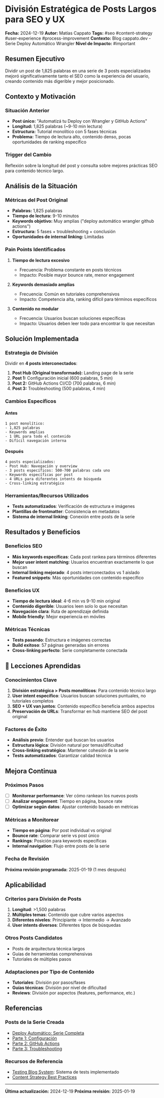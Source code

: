 # División Estratégica de Posts Largos para SEO y UX

**Fecha:** 2024-12-19
**Autor:** Matías Cappato
**Tags:** #seo #content-strategy #user-experience #process-improvement
**Contexto:** Blog cappato.dev - Serie Deploy Automático Wrangler
**Nivel de Impacto:** #important

##  Resumen Ejecutivo

Dividir un post de 1,825 palabras en una serie de 3 posts especializados mejoró significativamente tanto el SEO como la experiencia del usuario, creando contenido más digerible y mejor posicionado.

##  Contexto y Motivación

### Situación Anterior
- **Post único:** "Automatizá tu Deploy con Wrangler y GitHub Actions"
- **Longitud:** 1,825 palabras (~9-10 min lectura)
- **Estructura:** Tutorial monolítico con 5 fases técnicas
- **Problema:** Tiempo de lectura alto, contenido denso, pocas oportunidades de ranking específico

### Trigger del Cambio
Reflexión sobre la longitud del post y consulta sobre mejores prácticas SEO para contenido técnico largo.

##  Análisis de la Situación

### Métricas del Post Original
- **Palabras:** 1,825 palabras
- **Tiempo de lectura:** 9-10 minutos
- **Keywords objetivo:** Muy amplias ("deploy automático wrangler github actions")
- **Estructura:** 5 fases + troubleshooting + conclusión
- **Oportunidades de internal linking:** Limitadas

### Pain Points Identificados
1. **Tiempo de lectura excesivo**
   - Frecuencia: Problema constante en posts técnicos
   - Impacto: Posible mayor bounce rate, menor engagement

2. **Keywords demasiado amplias**
   - Frecuencia: Común en tutoriales comprehensivos
   - Impacto: Competencia alta, ranking difícil para términos específicos

3. **Contenido no modular**
   - Frecuencia: Usuarios buscan soluciones específicas
   - Impacto: Usuarios deben leer todo para encontrar lo que necesitan

##  Solución Implementada

### Estrategia de División
Dividir en **4 posts interconectados**:

1. **Post Hub (Original transformado):** Landing page de la serie
2. **Post 1:** Configuración inicial (600 palabras, 5 min)
3. **Post 2:** GitHub Actions CI/CD (700 palabras, 6 min)
4. **Post 3:** Troubleshooting (500 palabras, 4 min)

### Cambios Específicos

#### Antes
```
1 post monolítico:
- 1,825 palabras
- Keywords amplias
- 1 URL para todo el contenido
- Difícil navegación interna
```

#### Después
```
4 posts especializados:
- Post Hub: Navegación y overview
- 3 posts específicos: 500-700 palabras cada uno
- Keywords específicas por post
- 4 URLs para diferentes intents de búsqueda
- Cross-linking estratégico
```

### Herramientas/Recursos Utilizados
- **Tests automatizados**: Verificación de estructura e imágenes
- **Plantillas de frontmatter**: Consistencia en metadatos
- **Sistema de internal linking**: Conexión entre posts de la serie

##  Resultados y Beneficios

### Beneficios SEO
- **Más keywords específicas**: Cada post rankea para términos diferentes
- **Mejor user intent matching**: Usuarios encuentran exactamente lo que buscan
- **Internal linking mejorado**: 4 posts interconectados vs 1 aislado
- **Featured snippets**: Más oportunidades con contenido específico

### Beneficios UX
- **Tiempo de lectura ideal**: 4-6 min vs 9-10 min original
- **Contenido digerible**: Usuarios leen solo lo que necesitan
- **Navegación clara**: Ruta de aprendizaje definida
- **Mobile friendly**: Mejor experiencia en móviles

### Métricas Técnicas
- **Tests pasando**:  Estructura e imágenes correctas
- **Build exitoso**: 57 páginas generadas sin errores
- **Cross-linking perfecto**: Serie completamente conectada

## 🧠 Lecciones Aprendidas

### Conocimientos Clave
1. **División estratégica > Posts monolíticos**: Para contenido técnico largo
2. **User intent específico**: Usuarios buscan soluciones puntuales, no tutoriales completos
3. **SEO + UX van juntos**: Contenido específico beneficia ambos aspectos
4. **Preservación de URLs**: Transformar en hub mantiene SEO del post original

### Factores de Éxito
- **Análisis previo**: Entender qué buscan los usuarios
- **Estructura lógica**: División natural por temas/dificultad
- **Cross-linking estratégico**: Mantener cohesión de la serie
- **Tests automatizados**: Garantizar calidad técnica

##  Mejora Continua

### Próximos Pasos
- [ ] **Monitorear performance**: Ver cómo rankean los nuevos posts
- [ ] **Analizar engagement**: Tiempo en página, bounce rate
- [ ] **Optimizar según datos**: Ajustar contenido basado en métricas

### Métricas a Monitorear
- **Tiempo en página**: Por post individual vs original
- **Bounce rate**: Comparar serie vs post único
- **Rankings**: Posición para keywords específicas
- **Internal navigation**: Flujo entre posts de la serie

### Fecha de Revisión
**Próxima revisión programada:** 2025-01-19 (1 mes después)

##  Aplicabilidad

### Criterios para División de Posts
1. **Longitud**: >1,500 palabras
2. **Múltiples temas**: Contenido que cubre varios aspectos
3. **Diferentes niveles**: Principiante → Intermedio → Avanzado
4. **User intents diversos**: Diferentes tipos de búsquedas

### Otros Posts Candidatos
- Posts de arquitectura técnica largos
- Guías de herramientas comprehensivas
- Tutoriales de múltiples pasos

### Adaptaciones por Tipo de Contenido
- **Tutoriales**: División por pasos/fases
- **Guías técnicas**: División por nivel de dificultad
- **Reviews**: División por aspectos (features, performance, etc.)

##  Referencias

### Posts de la Serie Creada
- [Deploy Automático: Serie Completa](../../../src/content/blog/deploy-automatico-wrangler-github-actions.md)
- [Parte 1: Configuración](../../../src/content/blog/configurar-wrangler-cloudflare-pages-2024.md)
- [Parte 2: GitHub Actions](../../../src/content/blog/github-actions-deploy-automatico-wrangler.md)
- [Parte 3: Troubleshooting](../../../src/content/blog/troubleshooting-wrangler-wsl-deploy.md)

### Recursos de Referencia
- [Testing Blog System](../../TESTING-BLOG.md): Sistema de tests implementado
- [Content Strategy Best Practices](https://developers.google.com/search/docs/fundamentals/creating-helpful-content)

---

**Última actualización:** 2024-12-19
**Próxima revisión:** 2025-01-19

